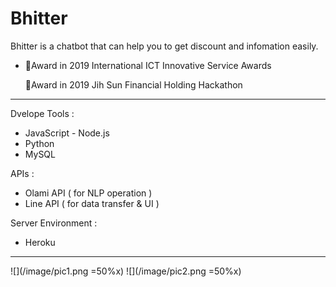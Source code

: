 # Bhitter

Bhitter is a chatbot that can help you to get discount and infomation easily.<br/>

- 🏅Award in 2019 International ICT Innovative Service Awards 

  🏅Award in 2019 Jih Sun Financial Holding Hackathon

---

Dvelope Tools : 

* JavaScript - Node.js 
* Python 
* MySQL

APIs : 

* Olami API ( for NLP operation )
* Line API ( for data transfer & UI )

Server Environment :

* Heroku

---
![](/image/pic1.png =50%x) 
![](/image/pic2.png =50%x) 










